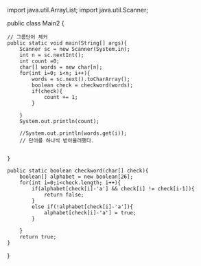 import java.util.ArrayList;
import java.util.Scanner;


public class Main2 {

    // 그룹단어 체커
    public static void main(String[] args){
        Scanner sc = new Scanner(System.in);
        int n = sc.nextInt();
        int count =0;
        char[] words = new char[n];
        for(int i=0; i<n; i++){
            words = sc.next().toCharArray();
            boolean check = checkword(words);
            if(check){
                count += 1;
            }
                
        }
        System.out.println(count);
        
        //System.out.println(words.get(i));
        // 단어를 하나씩 받아올려했다. 
        

    }

    public static boolean checkword(char[] check){
        boolean[] alphabet = new boolean[26];
        for(int i=0;i<check.length; i++){
            if(alphabet[check[i]-'a'] && check[i] != check[i-1]){
                return false;
            }
            else if(!alphabet[check[i]-'a']){
                alphabet[check[i]-'a'] = true;
            }

        }
        return true;
    }
    
}
